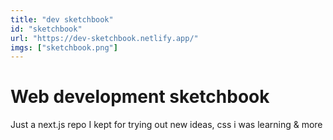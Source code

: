 ```yaml
---
title: "dev sketchbook"
id: "sketchbook"
url: "https://dev-sketchbook.netlify.app/"
imgs: ["sketchbook.png"]
---
```


# Web development sketchbook

Just a next.js repo I kept for trying out new ideas, css i was learning & more
